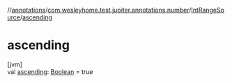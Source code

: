 //[annotations](../../../index.md)/[com.wesleyhome.test.jupiter.annotations.number](../index.md)/[IntRangeSource](index.md)/[ascending](ascending.md)

# ascending

[jvm]\
val [ascending](ascending.md): [Boolean](https://kotlinlang.org/api/latest/jvm/stdlib/kotlin/-boolean/index.html) = true
